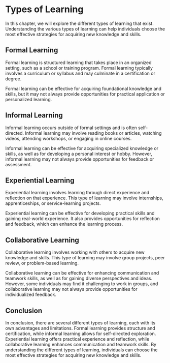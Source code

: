 Types of Learning
================================================================

In this chapter, we will explore the different types of learning that exist. Understanding the various types of learning can help individuals choose the most effective strategies for acquiring new knowledge and skills.

Formal Learning
---------------

Formal learning is structured learning that takes place in an organized setting, such as a school or training program. Formal learning typically involves a curriculum or syllabus and may culminate in a certification or degree.

Formal learning can be effective for acquiring foundational knowledge and skills, but it may not always provide opportunities for practical application or personalized learning.

Informal Learning
-----------------

Informal learning occurs outside of formal settings and is often self-directed. Informal learning may involve reading books or articles, watching videos, attending workshops, or engaging in online courses.

Informal learning can be effective for acquiring specialized knowledge or skills, as well as for developing a personal interest or hobby. However, informal learning may not always provide opportunities for feedback or assessment.

Experiential Learning
---------------------

Experiential learning involves learning through direct experience and reflection on that experience. This type of learning may involve internships, apprenticeships, or service-learning projects.

Experiential learning can be effective for developing practical skills and gaining real-world experience. It also provides opportunities for reflection and feedback, which can enhance the learning process.

Collaborative Learning
----------------------

Collaborative learning involves working with others to acquire new knowledge and skills. This type of learning may involve group projects, peer review, or problem-based learning.

Collaborative learning can be effective for enhancing communication and teamwork skills, as well as for gaining diverse perspectives and ideas. However, some individuals may find it challenging to work in groups, and collaborative learning may not always provide opportunities for individualized feedback.

Conclusion
----------

In conclusion, there are several different types of learning, each with its own advantages and limitations. Formal learning provides structure and certification, while informal learning allows for self-directed exploration. Experiential learning offers practical experience and reflection, while collaborative learning enhances communication and teamwork skills. By understanding the different types of learning, individuals can choose the most effective strategies for acquiring new knowledge and skills.
